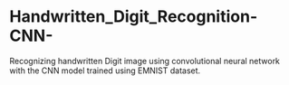 # Handwritten_Digit_Recognition-CNN-

Recognizing handwritten Digit image using convolutional neural network with the CNN model trained using EMNIST dataset.
